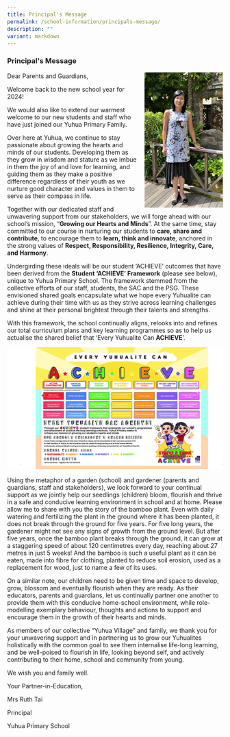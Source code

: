 ```yaml
---
title: Principal's Message
permalink: /school-information/principals-message/
description: ""
variant: markdown
---
```

### Principal's Message

<img src="/images/principal.png" style="width:183px;height:2=340px;margin-left:15px;" align="right"> 

 Dear Parents and Guardians,

Welcome back to the new school year for 2024!&nbsp;

We would also like to extend our warmest welcome to our new students and staff who have just joined our Yuhua Primary Family.

Over here at Yuhua, we continue to stay passionate about growing the hearts and minds of our students. Developing them as they grow in wisdom and stature as we imbue in them the joy of and love for learning, and guiding them as they make a positive difference regardless of their youth as we nurture good character and values in them to serve as their compass in life.

Together with our dedicated staff and unwavering support from our stakeholders, we will forge ahead with our school’s mission, “**Growing our Hearts and Minds**”. At the same time, stay committed to our course in nurturing our students to&nbsp;**care, share and contribute**, to encourage them to&nbsp;**learn, think and innovate**,&nbsp;anchored in the strong values of&nbsp;**Respect, Responsibility, Resilience, Integrity, Care, and Harmony**.&nbsp;

Undergirding these ideals will be our student ‘ACHIEVE’ outcomes that have been derived from the **Student ‘ACHIEVE’ Framework** (please see below), unique to Yuhua Primary School. The framework stemmed from the collective efforts of our staff, students, the SAC and the PSG. These envisioned shared goals encapsulate what we hope every Yuhualite can achieve during their time with us as they strive across learning challenges and shine at their personal brightest through their talents and strengths.

With this framework, the school continually aligns, relooks into and refines our total curriculum plans and key learning programmes so as to help us actualise the shared belief that ‘Every Yuhualite Can **ACHIEVE**’.

![](/images/2024%20pictures/ACHIEVE_Final_2023.jpg)
    

       

Using the metaphor of a garden (school) and gardener (parents and guardians, staff and stakeholders), we look forward to your continual support as we jointly help our seedlings (children) bloom, flourish and thrive in a safe and conducive learning environment in school and at home. Please allow me to share with you the story of the bamboo plant. Even with daily watering and fertilizing the plant in the ground where it has been planted, it does not break through the ground for five years. For five long years, the gardener might not see any signs of growth from the ground level. But after five years, once the bamboo plant breaks through the ground, it can grow at a staggering speed of about 120 centimetres every day, reaching about 27 metres in just 5 weeks! And the bamboo is such a useful plant as it can be eaten, made into fibre for clothing, planted to reduce soil erosion, used as a replacement for wood, just to name a few of its uses.

On a similar note, our children need to be given time and space to develop, grow, blossom and eventually flourish when they are ready. As their educators, parents and guardians, let us continually partner one another to provide them with this conducive home-school environment, while role-modelling exemplary behaviour, thoughts and actions to support and encourage them in the growth of their hearts and minds.

As members of our collective “Yuhua Village” and family, we thank you for your unwavering support and in partnering us to grow our Yuhualites holistically with the common goal to see them internalise life-long learning, and be well-poised to flourish in life, looking beyond self, and actively contributing to their home, school and community from young.

We wish you and family well.

Your Partner-in-Education,

Mrs Ruth Tai

Principal

Yuhua Primary School

